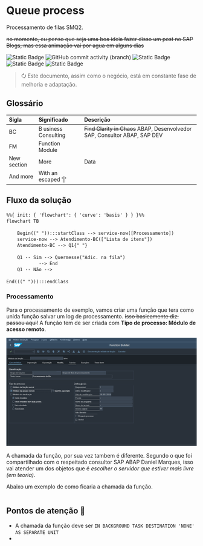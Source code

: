 # Queue process
 Processamento de filas SMQ2.

 ~~no momento, eu penso que seja uma boa ideia fazer disso um post no SAP Blogs, mas essa animação vai por agua em alguns dias~~

 
![Static Badge](https://img.shields.io/badge/development-abap-blue)
![GitHub commit activity (branch)](https://img.shields.io/github/commit-activity/t/edmilson-nascimento/queue-process)
![Static Badge](https://img.shields.io/badge/gabriel_alencar-abap-orange)
![Static Badge](https://img.shields.io/badge/daniel_marques-abap-green)
![Static Badge](https://img.shields.io/badge/poo-abap-teal)

> 🗘 Este documento, assim como o negócio, está em constante fase de melhoria e adaptação.



## Glossário

| Sigla | Significado | Descrição |
| :--- |:---------- |:---------- |
| BC |B usiness Consulting | ~~Find Clarity in Chaos~~ ABAP, Desenvolvedor SAP, Consultor ABAP, SAP DEV|
 FM | Function Module ||
 New section   |     More      |         Data |
And more      | With an escaped '\|'         || 



## Fluxo da solução

```mermaid
%%{ init: { 'flowchart': { 'curve': 'basis' } } }%%
flowchart TB

    Begin((" ")):::startClass --> service-now([Processamento])
    service-now --> Atendimento-BC(["Lista de itens"])
    Atendimento-BC --> Q1{" "}

    Q1 -- Sim --> Quermesse("Adic. na fila") 
            --> End
    Q1 -- Não -->

End(((" "))):::endClass
```

### Processamento
Para o processamento de exemplo, vamos criar uma função que tera como unida função salvar um log de processamento. ~~isso basicamente diz: passou aqui!~~
A função tem de ser criada com **Tipo de processo: Módulo de acesso remoto**.

![N|Solid](files/img/tipo_funcao.png)

A chamada da função, por sua vez tambem é diferente. Segundo o que foi compartilhado com o respeitado consultor SAP ABAP Daniel Marques, isso vai atender um dos objetos que é _escolher o servidor que estiver mais livre (em teoria)_.

Abaixo um exemplo de como ficaria a chamada da função.

```abap

```

## Pontos de atenção 📝

- A chamada da função deve ser `IN BACKGROUND TASK DESTINATION 'NONE' AS SEPARATE UNIT`
- 
